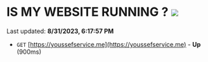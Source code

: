 # IS MY WEBSITE RUNNING ? [![](https://img.shields.io/static/v1?label=Sponsor&message=%E2%9D%A4&logo=GitHub&color=%23fe8e86)](https://github.com/sponsors/<username>)

Last updated: **8/31/2023, 6:17:57 PM**

- `GET` [https://youssefservice.me](https://youssefservice.me) - **Up** (900ms)

